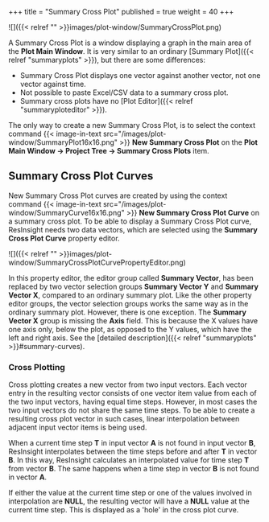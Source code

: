 +++
title = "Summary Cross Plot"
published = true
weight = 40
+++

![]({{< relref "" >}}images/plot-window/SummaryCrossPlot.png)

A Summary Cross Plot is a window displaying a graph in the main area of the **Plot Main Window**. It is very similar to an ordinary [Summary Plot]({{< relref "summaryplots" >}}), but there are some differences:

- Summary Cross Plot displays one vector against another vector, not one vector against time.
- Not possible to paste Excel/CSV data to a summary cross plot.
- Summary cross plots have no [Plot Editor]({{< relref "summaryploteditor" >}}).

The only way to create a new Summary Cross Plot, is to select the context command {{< image-in-text src="/images/plot-window/SummaryPlot16x16.png" >}} **New Summary Cross Plot** on the **Plot Main Window -> Project Tree -> Summary Cross Plots** item. 

## Summary Cross Plot Curves
New Summary Cross Plot curves are created by using the context command {{< image-in-text src="/images/plot-window/SummaryCurve16x16.png" >}} **New Summary Cross Plot Curve** on a summary cross plot. To be able to display a Summary Cross Plot curve, ResInsight needs two data vectors, which are selected using the **Summary Cross Plot Curve** property editor.

![]({{< relref "" >}}images/plot-window/SummaryCrossPlotCurvePropertyEditor.png)

In this property editor, the editor group called **Summary Vector**, has been replaced by two vector selection groups **Summary Vector Y** and **Summary Vector X**, compared to an ordinary summary plot. Like the other property editor groups, the vector selection groups works the same way as in the ordinary summary plot. However, there is one exception. The **Summary Vector X** group is missing the **Axis** field. This is because the X values have one axis only, below the plot, as opposed to the Y values, which have the left and right axis. See the [detailed description]({{< relref "summaryplots" >}}#summary-curves).

### Cross Plotting
Cross plotting creates a new vector from two input vectors. Each vector entry in the resulting vector consists of one vector item value from each of the two input vectors, having equal time steps. However, in most cases the two input vectors do not share the same time steps. To be able to create a resulting cross plot vector in such cases, linear interpolation between adjacent input vector items is being used.

When a current time step **T** in input vector **A** is not found in input vector **B**, ResInsight interpolates between the time steps before and after **T** in vector **B**. In this way, ResInsight calculates an interpolated value for time step **T** from vector **B**. The same happens when a time step in vector **B** is not found in vector **A**.

If either the value at the current time step or one of the values involved in interpolation are **NULL**, the resulting vector will have a **NULL** value at the current time step. This is displayed as a 'hole' in the cross plot curve.

